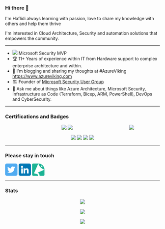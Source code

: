 ### Hi there 👋

I'm Haflidi always learning with passion, love to share my knowledge with others and help them thrive

I'm interested in Cloud Architecture, Security and automation solutions that empowers the community.

---
- <img src="https://user-images.githubusercontent.com/26624010/234815409-2ad53862-84a8-411e-96aa-2082bfc264a6.png" width="23"> Microsoft Security MVP
- 🏆 11+ Years of experience within IT from Hardware support to complex enterprise architecture and within.
- 📝 I'm blogging and sharing my thoughts at #AzureViking https://www.azureviking.com
- 🏗️ Founder of [Microsoft Security User Group](https://www.meetup.com/Microsoft-Security-User-Group)
- 💬 Ask me about things like Azure Architecture, Microsoft Security, Infrastructure as Code (Terraform, Bicep, ARM, PowerShell), DevOps and CyberSecurity.

---
### Certifications and Badges
<p align="center">
 <a>
    <img style="float:right" src="https://user-images.githubusercontent.com/26624010/180080184-13ede935-05dd-400a-87f7-cedbbd6c6796.png" width="100"> 
 </a>
</p>
<p align="center">
 <a>
    <img src="https://user-images.githubusercontent.com/26624010/137772728-885894a4-74e9-475c-bc2c-bc00f413c950.png" width="100"> 
    <img src="https://user-images.githubusercontent.com/26624010/137772479-cca8ef49-0e92-4992-94c0-8687344c9870.png" width="100">
 </a>
</p>

<p align="center">
 <a>
 <img src="https://user-images.githubusercontent.com/26624010/137772921-233e49a5-121a-4f3b-9a77-af11c49452a6.png" width="100"> 
 <img src="https://user-images.githubusercontent.com/26624010/137771922-487be7ae-a29b-4b48-a770-2a744f047f0a.png" width="100"> 
 <img src="https://user-images.githubusercontent.com/26624010/137772118-f4f9b4b9-2230-4a2b-b101-43c6d4b744d4.png" width="100"> 
 <img src="https://user-images.githubusercontent.com/26624010/137772515-539b83cb-bdec-4634-b932-574d3b1c2a72.png" width="100"> 
   </a>
</p>

---
### Please stay in touch

<a href="https://twitter.com/haflidif" target="blank">
 <img align="center" src="img/twitter.png" alt="haflidif" height="40" width="40" /></a>
<a href="https://www.linkedin.com/in/haflidif" target="blank"><img align="center" src="img/linkedin.png" alt="haflidif" height="40" width="40" /></a>
<a href="https://sessionize.com/haflidif" target="blank"><img align="center" src="img/sessionize-avatar.png" alt="haflidif" height="40" width="40" /></a>

---
### Stats
<p align="center">
  <a href="https://github.com/haflidif?tab=repositories">
    <img
      align="center"
      height="165"
      src="https://github-readme-stats-three-dusky-55.vercel.app/api?username=haflidif&count_private=false&show_icons=true&custom_title=Github%20Status&theme=dark"
    />
  </a>
</p>
<p align="center">
  <a href="https://github.com/haflidif?tab=repositories">
    <img
      align="center"
      height="165"
      src="https://github-readme-streak-stats.herokuapp.com/?user=haflidif&count_private=true&show_icons=true&custom_title=Github%20Status&theme=dark"
    />
  </a>
</p>
<p align="center">
  <a href="https://github.com/haflidif?tab=repositories">
    <img
      align="center"
      width="423"
      src="https://github-readme-stats.vercel.app/api/top-langs?username=haflidif&theme=dark&show_icons=true&locale=en&layout=compact"         
    />
  </a>
</p>
